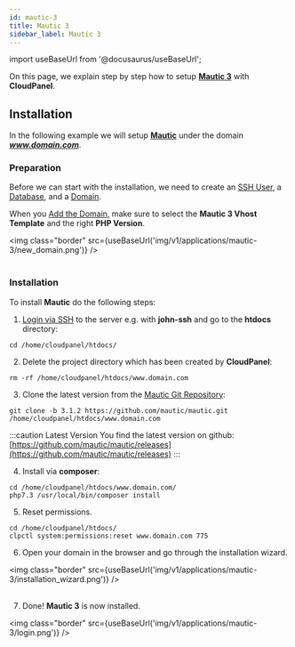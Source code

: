 ```yaml
---
id: mautic-3
title: Mautic 3
sidebar_label: Mautic 3
---
```


import useBaseUrl from '@docusaurus/useBaseUrl';

On this page, we explain step by step how to setup **[Mautic 3](https://www.mautic.org/)** with **CloudPanel**.

## Installation

In the following example we will setup **[Mautic](https://www.mautic.org/)** under the domain ***www.domain.com***.

### Preparation

Before we can start with the installation, we need to create an [SSH User](../frontend-area/users#adding-a-user), a [Database](../frontend-area/databases#adding-a-database), and a [Domain](../frontend-area/domains#adding-a-domain).

When you [Add the Domain](../frontend-area/domains#adding-a-domain), make sure to select the **Mautic 3 Vhost Template** and the right **PHP Version**.

<img class="border" src={useBaseUrl('img/v1/applications/mautic-3/new_domain.png')} /> <br /><br />

### Installation

To install **Mautic** do the following steps:

1. [Login via SSH](../frontend-area/users#ssh-login) to the server e.g. with **john-ssh** and go to the **htdocs** directory:

```
cd /home/cloudpanel/htdocs/
```

2. Delete the project directory which has been created by **CloudPanel**:

```
rm -rf /home/cloudpanel/htdocs/www.domain.com
```

3. Clone the latest version from the [Mautic Git Repository](https://github.com/mautic/mautic):

```
git clone -b 3.1.2 https://github.com/mautic/mautic.git /home/cloudpanel/htdocs/www.domain.com
```

:::caution Latest Version
You find the latest version on github: [https://github.com/mautic/mautic/releases](https://github.com/mautic/mautic/releases)
:::

4. Install via **composer**:

```
cd /home/cloudpanel/htdocs/www.domain.com/
php7.3 /usr/local/bin/composer install
```

5. Reset permissions.

```
cd /home/cloudpanel/htdocs/
clpctl system:permissions:reset www.domain.com 775
```
6. Open your domain in the browser and go through the installation wizard.

<img class="border" src={useBaseUrl('img/v1/applications/mautic-3/installation_wizard.png')} /> <br /><br />

7. Done! **Mautic 3** is now installed.

<img class="border" src={useBaseUrl('img/v1/applications/mautic-3/login.png')} />



